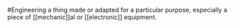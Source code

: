 #Engineering 
a thing made or adapted for a particular purpose, especially a piece of [[mechanic]]al or [[electronic]] equipment.